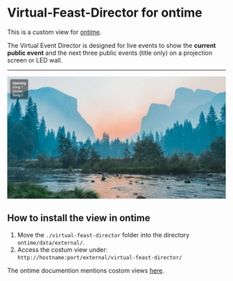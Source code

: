 # Virtual-Feast-Director for ontime
This is a custom view for [ontime](https://github.com/cpvalente/ontime).

The Virtual Event Director is designed for live events to show the **current public event** and the next three public events (title only) on a projection screen or LED wall.

---
![example screenshot](doc/example.png)

## How to install the view in ontime
1. Move the `./virtual-feast-director` folder into the directory `ontime/data/external/`.
2. Access the costum view under: `http://hostname:port/external/virtual-feast-director/`

The ontime documention mentions costom views [here](https://docs.getontime.no/features/custom-views/).